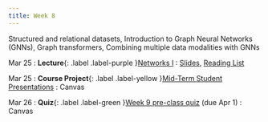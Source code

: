 ```yaml
---
title: Week 8
---
```


Structured and relational datasets, Introduction to Graph Neural Networks (GNNs), Graph transformers, Combining multiple data modalities with GNNs

Mar 25
: **Lecture**{: .label .label-purple }[Networks I](/AIM2/lectures/week08)
  : [Slides](#), [Reading List](/AIM2/lectures/week08)

Mar 25
: **Course Project**{: .label .label-yellow }[Mid-Term Student Presentations](#)
  : Canvas

Mar 26
: **Quiz**{: .label .label-green }[Week 9 pre-class quiz](#) (due Apr 1)
  : Canvas
